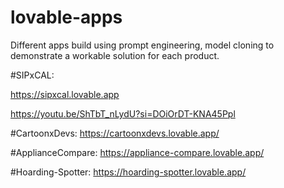 # lovable-apps
Different apps build using prompt engineering, model cloning to demonstrate a workable solution for each product.

#SIPxCAL:

https://sipxcal.lovable.app

https://youtu.be/ShTbT_nLydU?si=DOiOrDT-KNA45Ppl

#CartoonxDevs:
https://cartoonxdevs.lovable.app/

#ApplianceCompare:
https://appliance-compare.lovable.app/

#Hoarding-Spotter:
https://hoarding-spotter.lovable.app/

